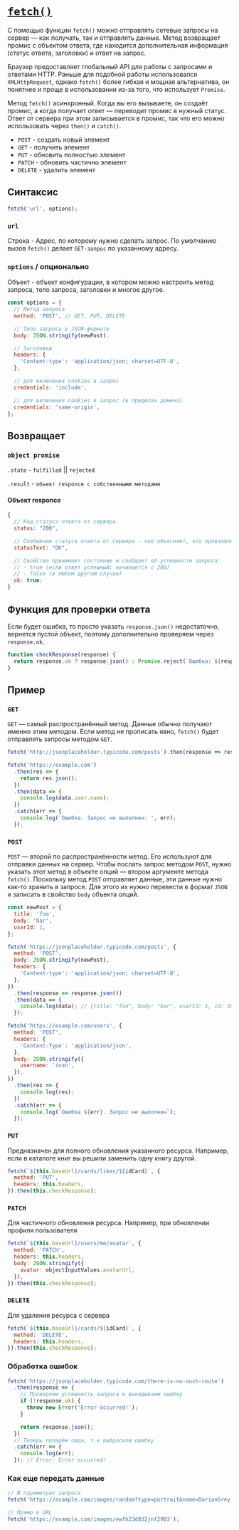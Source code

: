 # [`fetch()`](../index.md)

С помощью функции `fetch()` можно отправлять сетевые запросы на сервер — как получать, так и отправлять данные. Метод возвращает промис с объектом ответа, где находится дополнительная информация (статус ответа, заголовки) и ответ на запрос.

Браузер предоставляет глобальный API для работы с запросами и ответами HTTP. Раньше для подобной работы использовался `XMLHttpRequest`, однако `fetch()` более гибкая и мощная альтернатива, он понятнее и проще в использовании из-за того, что использует `Promise`.

Метод `fetch()` асинхронный. Когда вы его вызываете, он создаёт промис, а когда получает ответ — переводит промис в нужный статус. Ответ от сервера при этом записывается в промис, так что его можно использовать через `then()` и `catch()`.

- `POST` - создать новый элемент
- `GET` - получить элемент
- `PUT` - обновить полностью элемент
- `PATCH` - обновить частично элемент
- `DELETE` - удалить элемент

## Синтаксис

```js
fetch('url', options);
```

### `url`

Строка - Адрес, по которому нужно сделать запрос. По умолчанию вызов `fetch()` делает `GET-запрос` по указанному адресу.

### `options` / опционально

Объект - объект конфигурации, в котором можно настроить метод запроса, тело запроса, заголовки и многое другое.

```js
const options = {
  // Метод запроса
  method: 'POST', // GET, PUT, DELETE

  // Тело запроса в JSON-формате
  body: JSON.stringify(newPost),

  // Заголовки
  headers: {
    'Content-type': 'application/json; charset=UTF-8',
  },

  // для включения cookies в запрос
  credentials: 'include',

  // для включения cookies в запрос (в пределах домена)
  credentials: 'same-origin',
};
```

## Возвращает

### `object promise`

`.state` - `fulfilled` || `rejected`

`.result` - `объект responce с собственными методами`

#### Объект responce

```js
{
  // Код статуса ответа от сервера.
  status: "200",

  // Сообщение статуса ответа от сервера - оно объясняет, что произошло.
  statusText: "OK",

  // Свойство принимает состояние и сообщает об успешности запроса:
  // - true (если ответ успешный: начинается с 200)
  // - false (в любом другом случае)
  ok: true;
}
```

## Функция для проверки ответа

Если будет ошибка, то просто указать `response.json()` недостаточно, вернется пустой объект, поэтому дополнительно проверяем через `response.ok`.

```js
function checkResponse(response) {
  return response.ok ? response.json() : Promise.reject(`Ошибка: ${response.status}`);
}
```

## Пример

### `GET`

`GET` — самый распространённый метод. Данные обычно получают именно этим методом. Если метод не прописать явно, `fetch()` будет отправлять запросы методом `GET`.

```js
fetch('http://jsonplaceholder.typicode.com/posts').then(response => response.json());
```

```js
fetch('https://example.com')
  .then(res => {
    return res.json();
  })
  .then(data => {
    console.log(data.user.name);
  })
  .catch(err => {
    console.log('Ошибка. Запрос не выполнен: ', err);
  });
```

### `POST`

`POST` — второй по распространённости метод. Его используют для отправки данных на сервер. Чтобы послать запрос методом `POST`, нужно указать этот метод в объекте опций — втором аргументе метода `fetch()`. Поскольку метод `POST` отправляет данные, эти данные нужно как-то хранить в запросе. Для этого их нужно перевести в формат `JSON` и записать в свойство `body` объекта опций.

```js
const newPost = {
  title: 'foo',
  body: 'bar',
  userId: 1,
};

fetch('https://jsonplaceholder.typicode.com/posts', {
  method: 'POST',
  body: JSON.stringify(newPost),
  headers: {
    'Content-type': 'application/json; charset=UTF-8',
  },
})
  .then(response => response.json())
  .then(data => {
    console.log(data); // {title: "foo", body: "bar", userId: 1, id: 101}
  });
```

```js
fetch('https://example.com/users', {
  method: 'POST',
  headers: {
    'Content-Type': 'application/json',
  },
  body: JSON.stringify({
    username: 'ivan',
  }),
})
  .then(res => {
    console.log(res);
  })
  .catch(err => {
    console.log(`Ошибка ${err}. Запрос не выполнен`);
  });
```

### `PUT`

Предназначен для полного обновления указанного ресурса. Например, если в каталоге книг вы решили заменить одну книгу другой.

```js
fetch(`${this.baseUrl}/cards/likes/${idCard}`, {
  method: 'PUT',
  headers: this.headers,
}).then(this.checkResponse);
```

### `PATCH`

Для частичного обновления ресурса. Например, при обновлении профиля пользователя

```js
fetch(`${this.baseUrl}/users/me/avatar`, {
  method: 'PATCH',
  headers: this.headers,
  body: JSON.stringify({
    avatar: objectInputValues.avatarUrl,
  }),
}).then(this.checkResponse);
```

### `DELETE`

Для удаления ресурса с сервера

```js
fetch(`${this.baseUrl}/cards/${idCard}`, {
  method: 'DELETE',
  headers: this.headers,
}).then(this.checkResponse);
```

### Обработка ошибок

```js
fetch('https://jsonplaceholder.typicode.com/there-is-no-such-route')
  .then(response => {
    // Проверяем успешность запроса и выкидываем ошибку
    if (!response.ok) {
      throw new Error('Error occurred!');
    }

    return response.json();
  })
  // Теперь попадём сюда, т.к выбросили ошибку
  .catch(err => {
    console.log(err);
  }); // Error: Error occurred!
```

### Как еще передать данные

```js
// В параметрах запроса
fetch('https://example.com/images/random?type=portrait&name=DorianGrey');

// Прямо в URL
fetch('https://example.com/images/ewfh23d832jnf2903');
```
